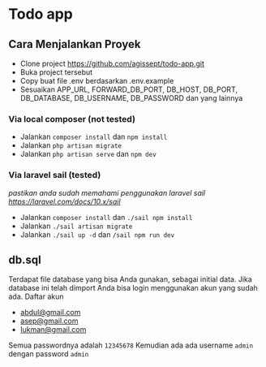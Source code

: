 # Todo app

## Cara Menjalankan Proyek
* Clone project https://github.com/agissept/todo-app.git
* Buka project tersebut
* Copy buat file .env berdasarkan .env.example
* Sesuaikan APP_URL, FORWARD_DB_PORT, DB_HOST, DB_PORT, DB_DATABASE, DB_USERNAME, DB_PASSWORD dan yang lainnya
### Via local composer  (not tested)
* Jalankan `composer install` dan `npm install`
* Jalankan `php artisan migrate`
* Jalankan `php artisan serve` dan `npm dev`
### Via laravel sail (tested)
*pastikan anda sudah memahami penggunakan laravel sail https://laravel.com/docs/10.x/sail*
* Jalankan `composer install` dan `./sail npm install`
* Jalankan `./sail artisan migrate`
* Jalankan `./sail up -d` dan `/sail npm run dev`


## db.sql
Terdapat file database yang bisa Anda gunakan, sebagai initial data. Jika database ini telah dimport Anda bisa login menggunakan akun yang sudah ada. Daftar akun
* abdul@gmail.com
* asep@gmail.com
* lukman@gmail.com

Semua passwordnya adalah `12345678`
Kemudian ada ada username `admin` dengan password `admin`
